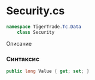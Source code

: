 
# Security.cs
```csharp
namespace TigerTrade.Tc.Data  
    class Security
```

Описание

### Синтаксис
```csharp
public long Value { get; set; }
```
